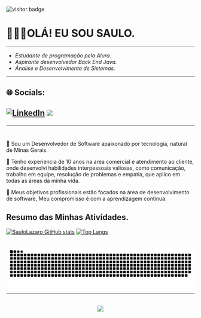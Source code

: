   ![visitor badge](https://visitor-badge.laobi.icu/badge?page_id=SauoLazaro.visitor-badge&left_color=red&right_color=green&left_text=Hello%20Visitors)

  <horas>

  # <h1>👨🏼‍💻OLÁ! EU SOU SAULO.</h1>
-----

 *  _Estudante de programação pela Alura._
 *  _Aspirante desenvolvedor Back End Java._
 *  _Ánalise e Desenvolvimento de Sistemas._
  
-----
   <h2>🌐 Socials:</h2> <h2>
     
   [![LinkedIn](https://img.shields.io/badge/LinkedIn-0077B5?style=for-the-badge&logo=linkedin&logoColor=white)](https://www.linkedin.com/in/saulo-l%C3%A1zaro-762765206/)
  </a>
  <a href="mailto:saulolazaro96@gmail.com">
    <img src="https://img.shields.io/badge/Gmail-333333?style=for-the-badge&logo=gmail&logoColor=red" />
</a>

-----
#
   🚀 Sou um Desenvolvedor de Software apaixonado por tecnologia, natural de Minas Gerais.

  🤝 Tenho experiencia de 10 anos na area comercial e atendimento ao cliente, onde desenvolvi habilidades interpessoais valiosas, como comunicação, trabalho em equipe, resolução de problemas e empatia, que             aplico em todas as áreas da minha vida.
 
 🎯 Meus objetivos profissionais estão focados na área de desenvolvimento de software, Meu compromisso é com a aprendizagem contínua.
   
   ## Resumo das Minhas Atividades.

[![SauloLazaro GitHub stats](https://github-readme-stats.vercel.app/api?username=SauloLazaro&show_icons=true&theme=radical)](https://github.com/anuraghazra/github-readme-stats)
[![Top Langs](https://github-readme-stats.vercel.app/api/top-langs/?username=SauloLazaro&show_icons=true&theme=radical)](https://github.com/anuraghazra/github-readme-stats)
  
 <br>
  <img alt="snake eating my contributions" src="https://raw.githubusercontent.com/salesp07/salesp07/output/github-contribution-grid-snake.svg" />
</div>

<hr>

<div align="center"><br>
<img src="https://readme-typing-svg.herokuapp.com/?font=Righteous&size=35&center=true&vCenter=true&width=500&height=70&duration=4000&lines=+Obrigado+pela+visita!😎;+Fale+comigo+no+Linkedin;+Até+a+próxima!👋" />
</div>

